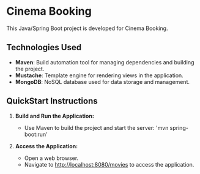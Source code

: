 # Cinema Booking

This Java/Spring Boot project is developed for Cinema Booking.

## Technologies Used

- **Maven**: Build automation tool for managing dependencies and building the project.
- **Mustache**: Template engine for rendering views in the application.
- **MongoDB**: NoSQL database used for data storage and management.

## QuickStart Instructions



1. **Build and Run the Application:**
    - Use Maven to build the project and start the server:
      'mvn spring-boot:run'
     

2. **Access the Application:**
    - Open a web browser.
    - Navigate to [http://localhost:8080/movies](http://localhost:8080/movies) to access the application.

